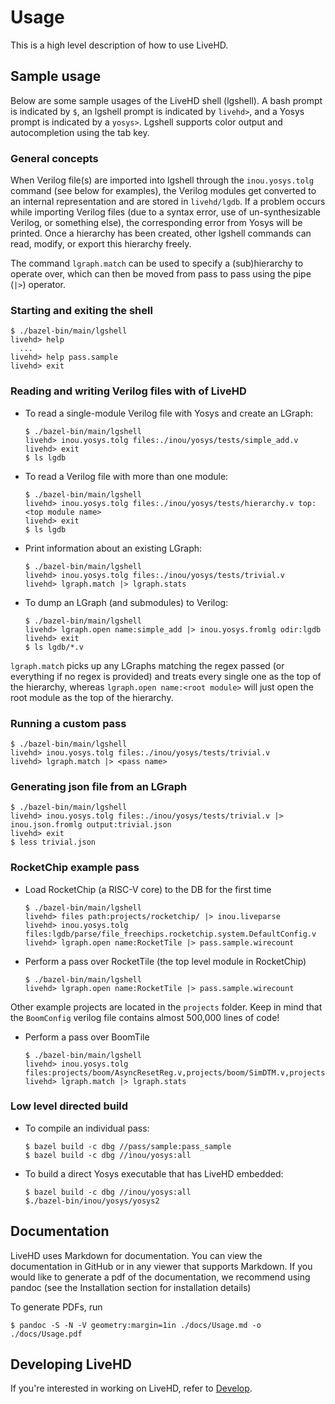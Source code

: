 # Usage

This is a high level description of how to use LiveHD.

## Sample usage

Below are some sample usages of the LiveHD shell (lgshell).  A bash prompt is indicated by `$`, an lgshell prompt is indicated by `livehd>`, and a Yosys prompt is indicated by a `yosys>`.  Lgshell supports color output and autocompletion using the tab key.

### General concepts

When Verilog file(s) are imported into lgshell through the `inou.yosys.tolg` command (see below for examples), the Verilog modules get converted to an internal representation and are stored in `livehd/lgdb`.  If a problem occurs while importing Verilog files (due to a syntax error, use of un-synthesizable Verilog, or something else), the corresponding error from Yosys will be printed.  Once a hierarchy has been created, other lgshell commands can read, modify, or export this hierarchy freely.

The command `lgraph.match` can be used to specify a (sub)hierarchy to operate over, which can then be moved from pass to pass using the pipe (`|>`) operator.

### Starting and exiting the shell

```
$ ./bazel-bin/main/lgshell
livehd> help
  ...
livehd> help pass.sample
livehd> exit
```

### Reading and writing Verilog files with of LiveHD
- To read a single-module Verilog file with Yosys and create an LGraph:
  ```
  $ ./bazel-bin/main/lgshell
  livehd> inou.yosys.tolg files:./inou/yosys/tests/simple_add.v
  livehd> exit
  $ ls lgdb
  ```
- To read a Verilog file with more than one module:
  ```
  $ ./bazel-bin/main/lgshell
  livehd> inou.yosys.tolg files:./inou/yosys/tests/hierarchy.v top:<top module name>
  livehd> exit
  $ ls lgdb
  ```
- Print information about an existing LGraph:
  ```
  $ ./bazel-bin/main/lgshell
  livehd> inou.yosys.tolg files:./inou/yosys/tests/trivial.v
  livehd> lgraph.match |> lgraph.stats
  ```
- To dump an LGraph (and submodules) to Verilog:
  ```
  $ ./bazel-bin/main/lgshell
  livehd> lgraph.open name:simple_add |> inou.yosys.fromlg odir:lgdb
  livehd> exit
  $ ls lgdb/*.v
  ```
`lgraph.match` picks up any LGraphs matching the regex passed (or everything if no regex is provided) and treats every single one as the top of the hierarchy, whereas `lgraph.open name:<root module>` will just open the root module as the top of the hierarchy.

### Running a custom pass

```
$ ./bazel-bin/main/lgshell
livehd> inou.yosys.tolg files:./inou/yosys/tests/trivial.v
livehd> lgraph.match |> <pass name>
```

### Generating json file from an LGraph

```
$ ./bazel-bin/main/lgshell
livehd> inou.yosys.tolg files:./inou/yosys/tests/trivial.v |> inou.json.fromlg output:trivial.json
livehd> exit
$ less trivial.json
```

### RocketChip example pass

- Load RocketChip (a RISC-V core) to the DB for the first time
  ```
  $ ./bazel-bin/main/lgshell
  livehd> files path:projects/rocketchip/ |> inou.liveparse
  livehd> inou.yosys.tolg files:lgdb/parse/file_freechips.rocketchip.system.DefaultConfig.v
  livehd> lgraph.open name:RocketTile |> pass.sample.wirecount
  ```
- Perform a pass over RocketTile (the top level module in RocketChip)
  ```
  $ ./bazel-bin/main/lgshell
  livehd> lgraph.open name:RocketTile |> pass.sample.wirecount
  ```
Other example projects are located in the `projects` folder.  Keep in mind that the `BoomConfig` verilog file contains almost 500,000 lines of code!

- Perform a pass over BoomTile
  ```
  $ ./bazel-bin/main/lgshell
  livehd> inou.yosys.tolg files:projects/boom/AsyncResetReg.v,projects/boom/SimDTM.v,projects/boom/boom.system.TestHarness.BoomConfig.v
  livehd> lgraph.match |> lgraph.stats
  ```

### Low level directed build

- To compile an individual pass:
  ```
  $ bazel build -c dbg //pass/sample:pass_sample
  $ bazel build -c dbg //inou/yosys:all
  ```
- To build a direct Yosys executable that has LiveHD embedded:
  ```
  $ bazel build -c dbg //inou/yosys:all
  $./bazel-bin/inou/yosys/yosys2
  ```

## Documentation

LiveHD uses Markdown for documentation.  You can view the documentation in GitHub or in any viewer that supports Markdown.  If you would like to generate a pdf of the documentation, we recommend using pandoc (see the Installation section for installation details)

To generate PDFs, run
```
$ pandoc -S -N -V geometry:margin=1in ./docs/Usage.md -o ./docs/Usage.pdf
```

## Developing LiveHD

If you're interested in working on LiveHD, refer to [Develop](./Develop.md).

